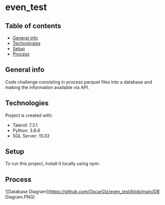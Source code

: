 # even_test
## Table of contents
* [General info](#general-info)
* [Technologies](#technologies)
* [Setup](#setup)
* [Process](#process)

## General info
Code challenge consisting in process parquet files into a database and making the information available via API.
	
## Technologies
Project is created with:
* Talend: 7.3.1
* Python: 3.8.6
* SQL Server: 15.02

	
## Setup
To run this project, install it locally using npm:

## Process

![Database Diagram](https://github.com/OscarGlz/even_test/blob/main/DB Diagram.PNG)

